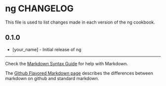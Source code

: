 ng CHANGELOG
============

This file is used to list changes made in each version of the ng cookbook.

0.1.0
-----
- [your_name] - Initial release of ng

- - -
Check the [Markdown Syntax Guide](http://daringfireball.net/projects/markdown/syntax) for help with Markdown.

The [Github Flavored Markdown page](http://github.github.com/github-flavored-markdown/) describes the differences between markdown on github and standard markdown.
